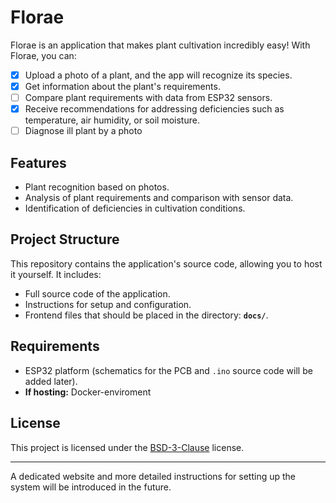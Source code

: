 # Florae

Florae is an application that makes plant cultivation incredibly easy! With Florae, you can:

- [X] Upload a photo of a plant, and the app will recognize its species.
- [X] Get information about the plant's requirements.
- [ ] Compare plant requirements with data from ESP32 sensors.
- [X] Receive recommendations for addressing deficiencies such as temperature, air humidity, or soil moisture.
- [ ] Diagnose ill plant by a photo

## Features

- Plant recognition based on photos.
- Analysis of plant requirements and comparison with sensor data.
- Identification of deficiencies in cultivation conditions.

## Project Structure

This repository contains the application's source code, allowing you to host it yourself. It includes:

- Full source code of the application.
- Instructions for setup and configuration.
- Frontend files that should be placed in the directory: **`docs/`**.

## Requirements

- ESP32 platform (schematics for the PCB and `.ino` source code will be added later).
- **If hosting:** Docker-enviroment

## License

This project is licensed under the [BSD-3-Clause](./LICENSE) license.

---

A dedicated website and more detailed instructions for setting up the system will be introduced in the future.
